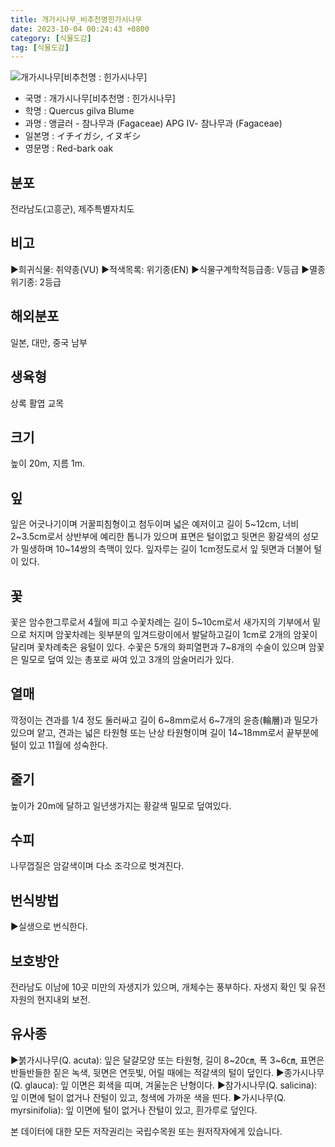 ```yaml
---
title: 개가시나무_비추천명힌가시나무
date: 2023-10-04 00:24:43 +0800
category: [식물도감]
tag: [식물도감]
---
```




![개가시나무[비추천명 : 힌가시나무]](/fileUpload/plants/basic/Fagaceae/Quercus/6541/6541_2_th2.jpg)
- 국명 : 개가시나무[비추천명 : 힌가시나무]
- 학명 : Quercus gilva Blume
- 과명 : 앵글러 - 참나무과 (Fagaceae) APG Ⅳ- 참나무과 (Fagaceae)
- 일본명 : イチイガシ, イヌギシ
- 영문명 : Red-bark oak


## 분포
전라남도(고흥군), 제주특별자치도
## 비고
▶희귀식물: 취약종(VU)▶적색목록: 위기종(EN)▶식물구계학적등급종: V등급▶멸종위기종: 2등급
## 해외분포
일본, 대만, 중국 남부
## 생육형
상록 활엽 교목
## 크기
높이 20m, 지름 1m.
## 잎
잎은 어긋나기이며 거꿀피침형이고 첨두이며 넓은 예저이고 길이 5~12cm, 너비 2~3.5cm로서 상반부에 예리한 톱니가 있으며 표면은 털이없고 뒷면은 황갈색의 성모가 밀생하며 10~14쌍의 측맥이 있다. 잎자루는 길이 1cm정도로서 잎 뒷면과 더불어 털이 있다.
## 꽃
꽃은 암수한그루로서 4월에 피고 수꽃차례는 길이 5~10cm로서 새가지의 기부에서 밑으로 처지며 암꽃차례는 윗부분의 잎겨드랑이에서 발달하고길이 1cm로 2개의 암꽃이 달리며 꽃차례축은 융털이 있다. 수꽃은 5개의 화피열편과 7~8개의 수술이 있으며 암꽃은 밀모로 덮여 있는 총포로 싸여 있고 3개의 암술머리가 있다.
## 열매
깍정이는 견과를 1/4 정도 둘러싸고 길이 6~8mm로서 6~7개의 윤층(輪層)과 밀모가 있으며 얕고, 견과는 넓은 타원형 또는 난상 타원형이며 길이 14~18mm로서 끝부분에 털이 있고 11월에 성숙한다.
## 줄기
높이가 20m에 달하고 일년생가지는 황갈색 밀모로 덮여있다.
## 수피
나무껍질은 암갈색이며 다소 조각으로 벗겨진다.
## 번식방법
▶실생으로 번식한다.
## 보호방안
전라남도 이남에 10곳 미만의 자생지가 있으며, 개체수는 풍부하다. 자생지 확인 및 유전자원의 현지내외 보전.
## 유사종
▶붉가시나무(Q. acuta): 잎은 달걀모양 또는 타원형, 길이 8~20㎝, 폭 3~6㎝, 표면은 반들반들한 짙은 녹색, 뒷면은 연둣빛, 어릴 때에는 적갈색의 털이 덮인다.▶종가시나무(Q. glauca): 잎 이면은 회색을 띠며, 겨울눈은 난형이다.▶참가시나무(Q. salicina): 잎 이면에 털이 없거나 잔털이 있고, 청색에 가까운 색을 띤다.▶가시나무(Q. myrsinifolia): 잎 이면에 털이 없거나 잔털이 있고, 흰가루로 덮인다.






본 데이터에 대한 모든 저작권리는 국립수목원 또는 원저작자에게 있습니다.
